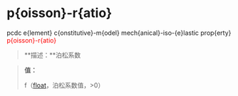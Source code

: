 # p{oisson}-r{atio}
pcdc e{lement} c{onstitutive}-m{odel} mech{anical}-iso-{e}lastic prop{erty} <span style='color: red;'>p{oisson}-r{atio}</span>
> **描述：**泊松系数

> 
> **值：**
> 
> f（[float](数据类型/float/)，泊松系数值，>0）

